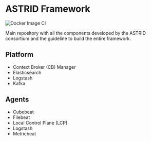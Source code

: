 # ASTRID Framework

![Docker Image CI](https://github.com/astrid-project/astrid-framework/workflows/Docker%20Image%20CI/badge.svg?branch=main)

Main repository with all the components developed by the ASTRID consortium and the guideline to build the entire framework.

## Platform

- Context Broker (CB) Manager
- Elasticsearch
- Logstash
- Kafka

## Agents

- Cubebeat
- Filebeat
- Local Control Plane (LCP)
- Logstash
- Metricbeat
